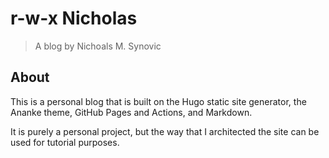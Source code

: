 # r-w-x Nicholas

> A blog by Nichoals M. Synovic

## About

This is a personal blog that is built on the Hugo static site generator, the Ananke theme, GitHub Pages and Actions, and Markdown.

It is purely a personal project, but the way that I architected the site can be used for tutorial purposes.

